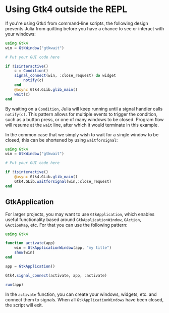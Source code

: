 # Using Gtk4 outside the REPL

If you're using Gtk4 from command-line scripts, the following design prevents Julia from quitting before you have a chance to see or interact with your windows:

```julia
using Gtk4
win = GtkWindow("gtkwait")

# Put your GUI code here

if !isinteractive()
    c = Condition()
    signal_connect(win, :close_request) do widget
        notify(c)
    end
    @async Gtk4.GLib.glib_main()
    wait(c)
end
```

By waiting on a `Condition`, Julia will keep running until a signal handler calls `notify(c)`. This pattern allows for multiple events to trigger the condition, such as a button press, or one of many windows to be closed. Program flow will resume at the `wait` line, after which it would terminate in this example.

In the common case that we simply wish to wait for a single window to be closed, this can be shortened by using `waitforsignal`:

```julia
using Gtk4
win = GtkWindow("gtkwait")

# Put your GUI code here

if !isinteractive()
    @async Gtk4.GLib.glib_main()
    Gtk4.GLib.waitforsignal(win,:close_request)
end
```

## GtkApplication

For larger projects, you may want to use `GtkApplication`, which enables useful functionality based around `GtkApplicationWindow`, `GAction`, `GActionMap`, etc.
For that you can use the following pattern:
```julia
using Gtk4

function activate(app)
    win = GtkApplicationWindow(app, "my title")
    show(win)
end

app = GtkApplication()

Gtk4.signal_connect(activate, app, :activate)

run(app)
```

In the `activate` function, you can create your windows, widgets, etc. and connect them to signals. When all `GtkApplicationWindows` have been closed, the script will exit.